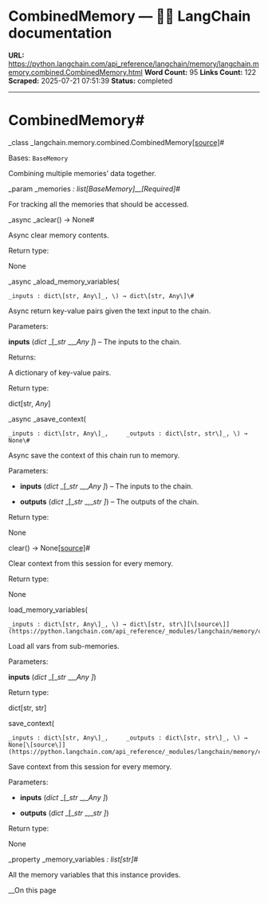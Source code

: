 # CombinedMemory — 🦜🔗 LangChain  documentation

**URL:** https://python.langchain.com/api_reference/langchain/memory/langchain.memory.combined.CombinedMemory.html
**Word Count:** 95
**Links Count:** 122
**Scraped:** 2025-07-21 07:51:39
**Status:** completed

---

# CombinedMemory\#

_class _langchain.memory.combined.CombinedMemory[\[source\]](https://python.langchain.com/api_reference/_modules/langchain/memory/combined.html#CombinedMemory)\#     

Bases: `BaseMemory`

Combining multiple memories’ data together.

_param _memories _: list\[BaseMemory\]__\[Required\]_\#     

For tracking all the memories that should be accessed.

_async _aclear\(\) → None\#     

Async clear memory contents.

Return type:     

None

_async _aload\_memory\_variables\(

    _inputs : dict\[str, Any\]_, \) → dict\[str, Any\]\#     

Async return key-value pairs given the text input to the chain.

Parameters:     

**inputs** \(_dict_ _\[__str_ _,__Any_ _\]_\) – The inputs to the chain.

Returns:     

A dictionary of key-value pairs.

Return type:     

dict\[str, _Any_\]

_async _asave\_context\(

    _inputs : dict\[str, Any\]_,     _outputs : dict\[str, str\]_, \) → None\#     

Async save the context of this chain run to memory.

Parameters:     

  * **inputs** \(_dict_ _\[__str_ _,__Any_ _\]_\) – The inputs to the chain.

  * **outputs** \(_dict_ _\[__str_ _,__str_ _\]_\) – The outputs of the chain.

Return type:     

None

clear\(\) → None[\[source\]](https://python.langchain.com/api_reference/_modules/langchain/memory/combined.html#CombinedMemory.clear)\#     

Clear context from this session for every memory.

Return type:     

None

load\_memory\_variables\(

    _inputs : dict\[str, Any\]_, \) → dict\[str, str\][\[source\]](https://python.langchain.com/api_reference/_modules/langchain/memory/combined.html#CombinedMemory.load_memory_variables)\#     

Load all vars from sub-memories.

Parameters:     

**inputs** \(_dict_ _\[__str_ _,__Any_ _\]_\)

Return type:     

dict\[str, str\]

save\_context\(

    _inputs : dict\[str, Any\]_,     _outputs : dict\[str, str\]_, \) → None[\[source\]](https://python.langchain.com/api_reference/_modules/langchain/memory/combined.html#CombinedMemory.save_context)\#     

Save context from this session for every memory.

Parameters:     

  * **inputs** \(_dict_ _\[__str_ _,__Any_ _\]_\)

  * **outputs** \(_dict_ _\[__str_ _,__str_ _\]_\)

Return type:     

None

_property _memory\_variables _: list\[str\]_\#     

All the memory variables that this instance provides.

__On this page